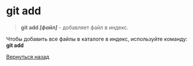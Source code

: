# git add

>**git add *[файл]*** - добавляет файл в индекс.

Чтобы добавить все файлы в каталоге в индекс, используйте команду:
**git add**

[Вернуться назад](/readme.md)